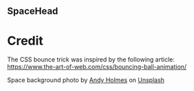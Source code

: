 ## SpaceHead

# Credit

The CSS bounce trick was inspired by the following article:  
https://www.the-art-of-web.com/css/bouncing-ball-animation/

<span>Space background photo by <a href="https://unsplash.com/@andyjh07?utm_source=unsplash&amp;utm_medium=referral&amp;utm_content=creditCopyText">Andy Holmes</a> on <a href="https://unsplash.com/s/photos/space?utm_source=unsplash&amp;utm_medium=referral&amp;utm_content=creditCopyText">Unsplash</a></span>